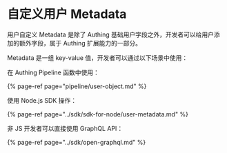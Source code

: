 # 自定义用户 Metadata

用户自定义 Metadata 是除了 Authing 基础用户字段之外，开发者可以给用户添加的额外字段，属于 Authing 扩展能力的一部分。

Metadata 是一组 key-value 值，开发者可以通过以下场景中使用：

在 Authing Pipeline 函数中使用：

{% page-ref page="pipeline/user-object.md" %}

使用 Node.js SDK 操作：

{% page-ref page="../sdk/sdk-for-node/user-metadata.md" %}

非 JS 开发者可以直接使用 GraphQL API：

{% page-ref page="../sdk/open-graphql.md" %}






